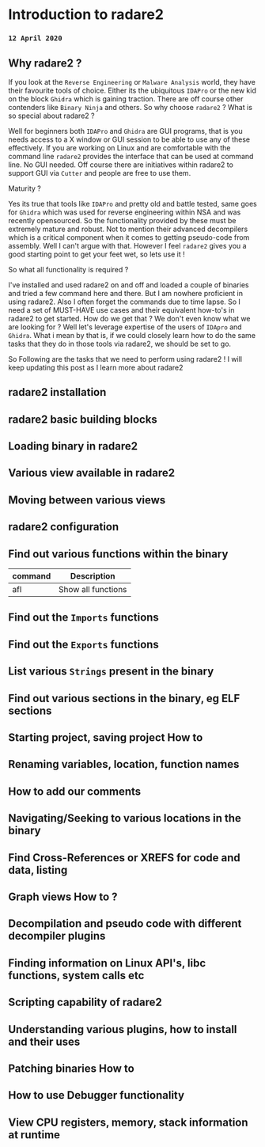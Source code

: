 # Introduction to radare2
### `12 April 2020`


## Why radare2 ?

If you look at the `Reverse Engineering` or `Malware Analysis` world, they have their favourite tools of
choice. Either its the ubiquitous `IDAPro` or the new kid on the block `Ghidra` which is gaining traction.
There are off course other contenders like `Binary Ninja` and others. So why choose `radare2` ?
What is so special about radare2 ? 

Well for beginners both `IDAPro` and `Ghidra` are GUI programs, that is you needs access to a X window
or GUI session to be able to use any of these effectively. If you are working on Linux and are comfortable
with the command line `radare2` provides the interface that can be used at command line. No GUI needed.
Off course there are initiatives within radare2 to support GUI via `Cutter` and people are free to use them.


Maturity ?

Yes its true that tools like `IDAPro` and pretty old and battle tested, same goes for `Ghidra` which was 
used for reverse engineering within NSA and was recently opensourced. So the functionality provided by
these must be extremely mature and robust. Not to mention their advanced decompilers which is a critical
component when it comes to getting pseudo-code from assembly. Well I can't argue with that. However
I feel `radare2` gives you a good starting point to get your feet wet, so lets use it !



So what all functionality is required ?


I've installed and used radare2 on and off and loaded a couple of binaries and tried a few command here and 
there. But I am nowhere proficient in using radare2. Also I often forget the commands due to time lapse.
So I need a set of MUST-HAVE use cases and their equivalent how-to's in radare2 to get started.
How do we get that ? We don't even know what we are looking for ? Well let's leverage expertise of the users
of `IDApro` and `Ghidra`. What i mean by that is, if we could closely learn how to do the same tasks that
they do in those tools via radare2, we should be set to go. 


So Following are the tasks that we need to perform using radare2 !
I will keep updating this post as I learn more about radare2


## radare2 installation
## radare2 basic building blocks
## Loading binary in radare2
## Various view available in radare2
## Moving between various views
## radare2 configuration
## Find out various functions within the binary


| command       | Description           |
| ------------- |---------------------- |
| afl           | Show all functions    |

## Find out the `Imports` functions
## Find out the `Exports` functions
## List various `Strings` present in the binary
## Find out various sections in the binary, eg ELF sections
## Starting project, saving project How to
## Renaming variables, location, function names
## How to add our comments
## Navigating/Seeking to various locations in the binary
## Find Cross-References or XREFS for code and data, listing
## Graph views How to ?
## Decompilation and pseudo code with different decompiler plugins
## Finding information on Linux API's, libc functions, system calls etc
## Scripting capability of radare2
## Understanding various plugins, how to install and their uses
## Patching binaries How to
## How to use Debugger functionality
## View CPU registers, memory, stack information at runtime
